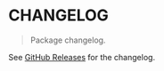 # CHANGELOG

> Package changelog.

See [GitHub Releases](https://github.com/stdlib-js/constants-uint16/releases) for the changelog.